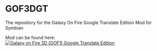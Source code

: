 # GOF3DGT
 The repository for the Galaxy On Fire Google Translate Edition Mod for Symbian

Mod can be found here:
<a href="https://www.moddb.com/mods/galaxy-on-fire-3d-gof1-google-translate-edition" title="View Galaxy on Fire 3D (GOF1) Google Translate Edition on Mod DB" target="_blank"><img src="https://button.moddb.com/popularity/medium/mods/58786.png" alt="Galaxy on Fire 3D (GOF1) Google Translate Edition" /></a>
